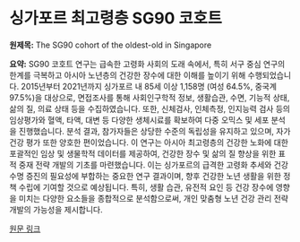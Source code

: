 # 싱가포르 최고령층 SG90 코호트

**원제목:** The SG90 cohort of the oldest-old in Singapore

**요약:** SG90 코호트 연구는 급속한 고령화 사회의 도래 속에서, 특히 서구 중심 연구의 한계를 극복하고 아시아 노년층의 건강한 장수에 대한 이해를 높이기 위해 수행되었습니다.  2015년부터 2021년까지 싱가포르 내 85세 이상 1,158명 (여성 64.5%, 중국계 97.5%)을 대상으로,  면접조사를 통해 사회인구학적 정보, 생활습관, 수면, 기능적 상태, 삶의 질, 의료 상태 등을 수집하였습니다.  또한, 신체검사, 인체측정, 인지능력 검사 등의 임상평가와 혈액, 타액, 대변 등 다양한 생체시료를 확보하여 다중 오믹스 및 세포 분석을 진행했습니다. 분석 결과, 참가자들은 상당한 수준의 독립성을 유지하고 있으며, 자가 건강 평가 또한 양호한 편이었습니다. 이 연구는 아시아 최고령층의 건강한 노화에 대한 포괄적인 임상 및 생물학적 데이터를 제공하여, 건강한 장수 및 삶의 질 향상을 위한 표적 중재 전략 개발의 기초를 마련했습니다.  이는  싱가포르의 급격한 고령화 추세와 건강수명 증진의 필요성에 부합하는 중요한 연구 결과이며, 향후 건강한 노년 생활을 위한 정책 수립에 기여할 것으로 예상됩니다.  특히,  생활 습관, 유전적 요인 등 건강 장수에 영향을 미치는 다양한 요소들을 종합적으로 분석함으로써,  개인 맞춤형 노년 건강 관리 전략 개발의 가능성을 제시합니다.

[원문 링크](https://link.springer.com/article/10.1007/s10654-025-01275-0)
